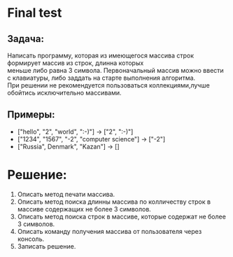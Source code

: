 # Final test

## Задача:
Написать программу, которая из имеющегося массива строк формирует массив из строк, длинна которых<br> меньше либо равна 3 символа.
Первоначальный массив можно ввести с клавиатуры, либо заддать на старте выполнения алгоритма.<br>
При решении не рекомендуется пользоваться коллекциями,лучше обойтись исключительно массивами.<br>

## Примеры:
* ["hello", "2", "world", ":-)"] -> ["2", ":-)"]
* ["1234", "1567", "-2", "computer science"] -> ["-2"]
* ["Russia", Denmark", "Kazan"] -> []

# Решение:

1. Описать метод печати массива.
2. Описать метод поиска длинны массива по колличеству строк в массиве содержащих не более 3 символов.
3. Описать метод поиска строк в массиве, которые содержат не более 3 символов.
4. Описать команду получения массива от пользователя через консоль.
5. Записать решение.
